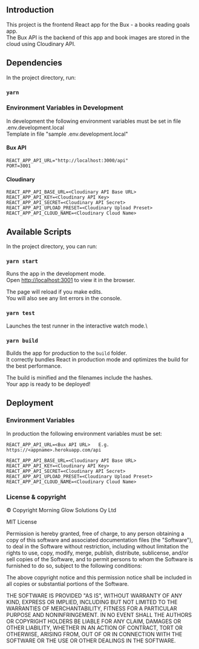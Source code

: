 ## Introduction

This project is the frontend React app for the Bux - a books reading goals app.\
The Bux API is the backend of this app and book images are stored in the cloud using Cloudinary API.

## Dependencies

In the project directory, run:

### `yarn`

### Environment Variables in Development

In development the following environment variables must be set in file .env.development.local\
Template in file "sample .env.development.local"

#### Bux API

    REACT_APP_API_URL="http://localhost:3000/api"
    PORT=3001

#### Cloudinary

    REACT_APP_API_BASE_URL=<Cloudinary API Base URL>
    REACT_APP_API_KEY=<Cloudinary API Key>
    REACT_APP_API_SECRET=<Cloudinary API Secret>
    REACT_APP_API_UPLOAD_PRESET=<Cloudinary Upload Preset>
    REACT_APP_API_CLOUD_NAME=<Cloudinary Cloud Name>

## Available Scripts

In the project directory, you can run:

### `yarn start`

Runs the app in the development mode.\
Open [http://localhost:3001](http://localhost:3001) to view it in the browser.

The page will reload if you make edits.\
You will also see any lint errors in the console.

### `yarn test`

Launches the test runner in the interactive watch mode.\

### `yarn build`

Builds the app for production to the `build` folder.\
It correctly bundles React in production mode and optimizes the build for the best performance.

The build is minified and the filenames include the hashes.\
Your app is ready to be deployed!

## Deployment

### Environment Variables

In production the following environment variables must be set:

    REACT_APP_API_URL=<Bux API URL>   E.g. https://<appname>.herokuapp.com/api

    REACT_APP_API_BASE_URL=<Cloudinary API Base URL>
    REACT_APP_API_KEY=<Cloudinary API Key>
    REACT_APP_API_SECRET=<Cloudinary API Secret>
    REACT_APP_API_UPLOAD_PRESET=<Cloudinary Upload Preset>
    REACT_APP_API_CLOUD_NAME=<Cloudinary Cloud Name>

### License & copyright

© Copyright Morning Glow Solutions Oy Ltd

MIT License

Permission is hereby granted, free of charge, to any person obtaining a copy of this software and associated documentation files (the "Software"), to deal in the Software without restriction, including without limitation the rights to use, copy, modify, merge, publish, distribute, sublicense, and/or sell copies of the Software, and to permit persons to whom the Software is furnished to do so, subject to the following conditions:

The above copyright notice and this permission notice shall be included in all copies or substantial portions of the Software.

THE SOFTWARE IS PROVIDED "AS IS", WITHOUT WARRANTY OF ANY KIND, EXPRESS OR IMPLIED, INCLUDING BUT NOT LIMITED TO THE WARRANTIES OF MERCHANTABILITY, FITNESS FOR A PARTICULAR PURPOSE AND NONINFRINGEMENT. IN NO EVENT SHALL THE AUTHORS OR COPYRIGHT HOLDERS BE LIABLE FOR ANY CLAIM, DAMAGES OR OTHER LIABILITY, WHETHER IN AN ACTION OF CONTRACT, TORT OR OTHERWISE, ARISING FROM, OUT OF OR IN CONNECTION WITH THE SOFTWARE OR THE USE OR OTHER DEALINGS IN THE SOFTWARE.
